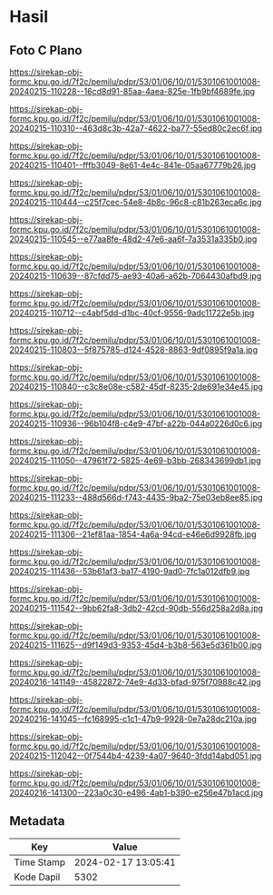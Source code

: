 # Hasil

## Foto C Plano

https://sirekap-obj-formc.kpu.go.id/7f2c/pemilu/pdpr/53/01/06/10/01/5301061001008-20240215-110228--16cd8d91-85aa-4aea-825e-1fb9bf4689fe.jpg

https://sirekap-obj-formc.kpu.go.id/7f2c/pemilu/pdpr/53/01/06/10/01/5301061001008-20240215-110310--463d8c3b-42a7-4622-ba77-55ed80c2ec6f.jpg

https://sirekap-obj-formc.kpu.go.id/7f2c/pemilu/pdpr/53/01/06/10/01/5301061001008-20240215-110401--fffb3049-8e61-4e4c-841e-05aa67779b26.jpg

https://sirekap-obj-formc.kpu.go.id/7f2c/pemilu/pdpr/53/01/06/10/01/5301061001008-20240215-110444--c25f7cec-54e8-4b8c-96c8-c81b263eca6c.jpg

https://sirekap-obj-formc.kpu.go.id/7f2c/pemilu/pdpr/53/01/06/10/01/5301061001008-20240215-110545--e77aa8fe-48d2-47e6-aa6f-7a3531a335b0.jpg

https://sirekap-obj-formc.kpu.go.id/7f2c/pemilu/pdpr/53/01/06/10/01/5301061001008-20240215-110639--87cfdd75-ae93-40a6-a62b-7064430afbd9.jpg

https://sirekap-obj-formc.kpu.go.id/7f2c/pemilu/pdpr/53/01/06/10/01/5301061001008-20240215-110712--c4abf5dd-d1bc-40cf-9556-9adc11722e5b.jpg

https://sirekap-obj-formc.kpu.go.id/7f2c/pemilu/pdpr/53/01/06/10/01/5301061001008-20240215-110803--5f875785-d124-4528-8863-9df0895f9a1a.jpg

https://sirekap-obj-formc.kpu.go.id/7f2c/pemilu/pdpr/53/01/06/10/01/5301061001008-20240215-110840--c3c8e08e-c582-45df-8235-2de691e34e45.jpg

https://sirekap-obj-formc.kpu.go.id/7f2c/pemilu/pdpr/53/01/06/10/01/5301061001008-20240215-110936--96b104f8-c4e9-47bf-a22b-044a0226d0c6.jpg

https://sirekap-obj-formc.kpu.go.id/7f2c/pemilu/pdpr/53/01/06/10/01/5301061001008-20240215-111050--47961f72-5825-4e69-b3bb-268343699db1.jpg

https://sirekap-obj-formc.kpu.go.id/7f2c/pemilu/pdpr/53/01/06/10/01/5301061001008-20240215-111233--488d566d-f743-4435-9ba2-75e03eb8ee85.jpg

https://sirekap-obj-formc.kpu.go.id/7f2c/pemilu/pdpr/53/01/06/10/01/5301061001008-20240215-111306--21ef81aa-1854-4a6a-94cd-e46e6d9928fb.jpg

https://sirekap-obj-formc.kpu.go.id/7f2c/pemilu/pdpr/53/01/06/10/01/5301061001008-20240215-111436--53b61af3-ba17-4190-9ad0-7fc1a012dfb9.jpg

https://sirekap-obj-formc.kpu.go.id/7f2c/pemilu/pdpr/53/01/06/10/01/5301061001008-20240215-111542--9bb62fa8-3db2-42cd-90db-556d258a2d8a.jpg

https://sirekap-obj-formc.kpu.go.id/7f2c/pemilu/pdpr/53/01/06/10/01/5301061001008-20240215-111625--d9f149d3-9353-45d4-b3b8-563e5d361b00.jpg

https://sirekap-obj-formc.kpu.go.id/7f2c/pemilu/pdpr/53/01/06/10/01/5301061001008-20240216-141149--45822872-74e9-4d33-bfad-975f70988c42.jpg

https://sirekap-obj-formc.kpu.go.id/7f2c/pemilu/pdpr/53/01/06/10/01/5301061001008-20240216-141045--fc168995-c1c1-47b9-9928-0e7a28dc210a.jpg

https://sirekap-obj-formc.kpu.go.id/7f2c/pemilu/pdpr/53/01/06/10/01/5301061001008-20240215-112042--0f7544b4-4239-4a07-9640-3fdd14abd051.jpg

https://sirekap-obj-formc.kpu.go.id/7f2c/pemilu/pdpr/53/01/06/10/01/5301061001008-20240216-141300--223a0c30-e496-4ab1-b390-e256e47b1acd.jpg


## Metadata

| Key        | Value               |
| ---------- | ------------------- |
| Time Stamp | 2024-02-17 13:05:41 |
| Kode Dapil | 5302                |



